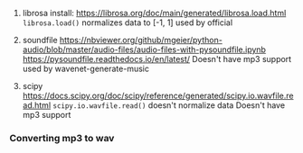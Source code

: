 1. librosa
install: 
https://librosa.org/doc/main/generated/librosa.load.html
`librosa.load()`
normalizes data to [-1, 1]
used by official

2. soundfile
https://nbviewer.org/github/mgeier/python-audio/blob/master/audio-files/audio-files-with-pysoundfile.ipynb
https://pysoundfile.readthedocs.io/en/latest/
Doesn't have mp3 support
used by wavenet-generate-music


4. scipy
https://docs.scipy.org/doc/scipy/reference/generated/scipy.io.wavfile.read.html
`scipy.io.wavfile.read()`
doesn't normalize data
Doesn't have mp3 support

### Converting mp3 to wav







